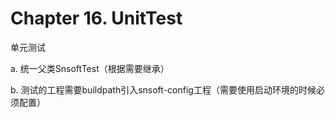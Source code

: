 # Chapter 16. UnitTest

单元测试

  a. 统一父类SnsoftTest（根据需要继承）



  b. 测试的工程需要buildpath引入snsoft-config工程（需要使用启动环境的时候必须配置）



